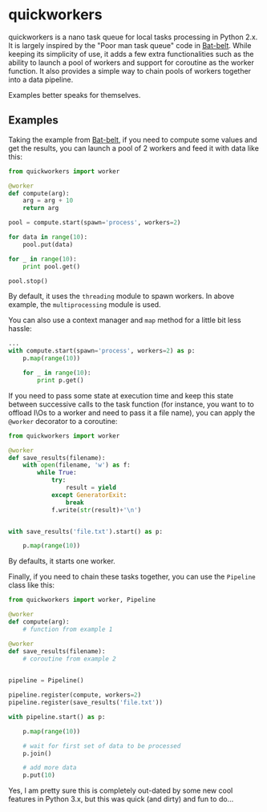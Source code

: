 # quickworkers
quickworkers is a nano task queue for local tasks processing in Python 2.x. It is largely inspired by the "Poor man task queue" code in [Bat-belt](https://github.com/sametmax/Bat-belt). 
While keeping its simplicity of use, it adds a few extra  functionalities such as the ability to launch a pool of workers and support for coroutine as the worker function. It also provides a simple way to chain pools of workers together into a data pipeline. 

Examples better speaks for themselves.

## Examples

Taking the example from [Bat-belt](https://github.com/sametmax/Bat-belt), if you need to compute some values and get the results, you can launch a pool of 2 workers and feed it with data like this:

```python
from quickworkers import worker

@worker
def compute(arg):
    arg = arg + 10
    return arg

pool = compute.start(spawn='process', workers=2)

for data in range(10):
    pool.put(data)

for _ in range(10):
    print pool.get()

pool.stop()
```
By default, it uses the `threading` module to spawn workers. In above example, the `multiprocessing` module is used.

You can also use a context manager and `map` method for a little bit less hassle:

```python
...
with compute.start(spawn='process', workers=2) as p:
    p.map(range(10))

    for _ in range(10):
        print p.get()
```

If you need to pass some state at execution time and keep this state between successive calls to the task function (for instance, you want to to offload I\Os to a worker and need to pass it a file name), you can apply the `@worker` decorator to a coroutine:

```python
from quickworkers import worker

@worker
def save_results(filename):
    with open(filename, 'w') as f:
        while True:
            try:
                result = yield
            except GeneratorExit:
                break
            f.write(str(result)+'\n')


with save_results('file.txt').start() as p:

    p.map(range(10))
```

By defaults, it starts one worker.

Finally, if you need to chain these tasks together, you can use the `Pipeline` class like this:

```python
from quickworkers import worker, Pipeline

@worker
def compute(arg):
    # function from example 1

@worker
def save_results(filename):
    # coroutine from example 2

    
pipeline = Pipeline()

pipeline.register(compute, workers=2)
pipeline.register(save_results('file.txt'))

with pipeline.start() as p:

    p.map(range(10))

    # wait for first set of data to be processed    
    p.join()

    # add more data
    p.put(10)
```

Yes, I am pretty sure this is completely out-dated by some new cool features in Python 3.x, but this was quick (and dirty) and fun to do...
